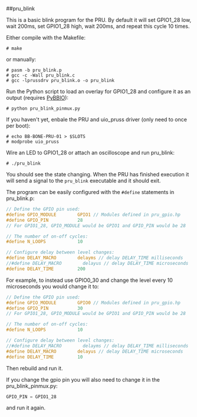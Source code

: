 ##pru_blink

This is a basic blink program for the PRU. By default it will set GPIO1_28 
low, wait 200ms, set GPIO1_28 high, wait 200ms, and repeat this cycle 10 
times.

Either compile with the Makefile:

    # make

or manually:

    # pasm -b pru_blink.p
    # gcc -c -Wall pru_blink.c
    # gcc -lprussdrv pru_blink.o -o pru_blink

Run the Python script to load an overlay for GPIO1_28 and configure it as an
output (requires [PyBBIO](https://github.com/alexanderhiam/PyBBIO)):

    # python pru_blink_pinmux.py

If you haven't yet, enbale the PRU and uio_pruss driver (only need to once per boot):
 
    # echo BB-BONE-PRU-01 > $SLOTS
    # modprobe uio_pruss

Wire an LED to GPIO1_28 or attach an oscilloscope and run pru_blink:

    # ./pru_blink

You should see the state changing. When the PRU has finished execution it will send a
signal to the `pru_blink` executable and it should exit.

The program can be easily configured with the `#define` statements in pru_blink.p:

```c
// Define the GPIO pin used:
#define GPIO_MODULE        GPIO1 // Modules defined in pru_gpio.hp
#define GPIO_PIN           28
// For GPIO1_28, GPIO_MODULE would be GPIO1 and GPIO_PIN would be 28

// The number of on-off cycles:
#define N_LOOPS            10

// Configure delay between level changes:
#define DELAY_MACRO        delayms // delay DELAY_TIME milliseconds
//#define DELAY_MACRO        delayus // delay DELAY_TIME microseconds
#define DELAY_TIME         200
```

For example, to instead use GPIO0_30 and change the level every 10 microseconds
you would change it to:

```c
// Define the GPIO pin used:
#define GPIO_MODULE        GPIO0 // Modules defined in pru_gpio.hp
#define GPIO_PIN           30
// For GPIO1_28, GPIO_MODULE would be GPIO1 and GPIO_PIN would be 28

// The number of on-off cycles:
#define N_LOOPS            10

// Configure delay between level changes:
//#define DELAY_MACRO        delayms // delay DELAY_TIME milliseconds
#define DELAY_MACRO        delayus // delay DELAY_TIME microseconds
#define DELAY_TIME         10
```

Then rebuild and run it.

If you change the gpio pin you will also need to change it in the pru_blink_pinmux.py:

```python
GPIO_PIN = GPIO1_28
```

and run it again.